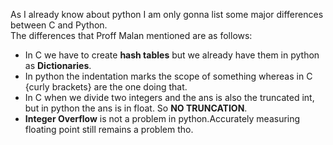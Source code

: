 As I already know about python I am only gonna list some major differences between C and Python.\
The differences that Proff Malan mentioned are as follows:

- In C we have to create **hash tables** but we already have them in python as **Dictionaries**.
- In python the indentation marks the scope of something whereas in C {curly brackets} are the one doing that.
- In C when we divide two integers and the ans is also the truncated int, but in python the ans is in float. So **NO TRUNCATION**.
- **Integer Overflow** is not a problem in python.Accurately measuring floating point still remains a problem tho.